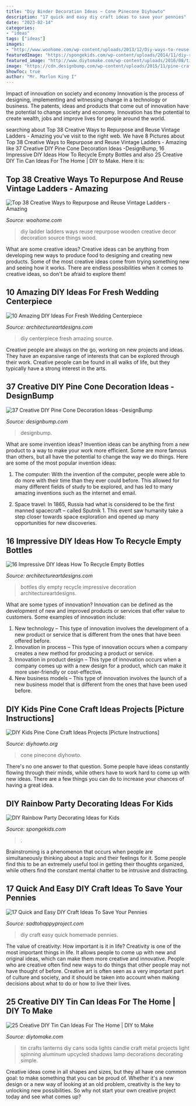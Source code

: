 ```yaml
---
title: "Diy Binder Decoration Ideas ~ Cone Pinecone Diyhowto"
description: "17 quick and easy diy craft ideas to save your pennies"
date: "2023-02-14"
categories:
- "ideas"
tags: ["ideas"]
images:
- "http://www.woohome.com/wp-content/uploads/2013/12/Diy-ways-to-reuse-an-old-ladder-29.jpg"
featuredImage: "https://spongekids.com/wp-content/uploads/2014/11/diy-rainbow-party-decorating-ideas/5-rainbow-table-decor.jpg"
featured_image: "http://www.diytomake.com/wp-content/uploads/2016/08/tin-can-lanterns-idea.jpg"
image: "https://cdn.designbump.com/wp-content/uploads/2015/11/pine-crafts-fall-decor12.jpg"
ShowToc: true
author: "Mr. Marlon King I"
---
```



Impact of innovation on society and economy
Innovation is the process of designing, implementing and witnessing change in a technology or business. The patents, ideas and products that come out of innovation have the potential to change society and economy. Innovation has the potential to create wealth, jobs and improve lives for people around the world.

	

		
searching about Top 38 Creative Ways to Repurpose and Reuse Vintage Ladders - Amazing you've visit to the right web. We have 8 Pictures about Top 38 Creative Ways to Repurpose and Reuse Vintage Ladders - Amazing like 37 Creative DIY Pine Cone Decoration Ideas -DesignBump, 16 Impressive DIY Ideas How To Recycle Empty Bottles and also 25 Creative DIY Tin Can Ideas For The Home | DIY to Make. Here it is:
		
    
## Top 38 Creative Ways To Repurpose And Reuse Vintage Ladders - Amazing

<img loading=lazy src="http://www.woohome.com/wp-content/uploads/2013/12/Diy-ways-to-reuse-an-old-ladder-29.jpg" onerror="this.onerror=null;this.src='https://tse4.mm.bing.net/th?id=OIP.R-OkMyO18Zikqe1CRxMSXAHaLM&amp;pid=15.1';" alt="Top 38 Creative Ways to Repurpose and Reuse Vintage Ladders - Amazing">

_Source: woohome.com_

>diy ladder ladders ways reuse repurpose wooden creative decor decoration source things wood. 

	

What are some creative ideas?
Creative ideas can be anything from developing new ways to produce food to designing and creating new products. Some of the most creative ideas come from trying something new and seeing how it works. There are endless possibilities when it comes to creative ideas, so don't be afraid to explore them!

    
## 10 Amazing DIY Ideas For Fresh Wedding Centerpiece

<img loading=lazy src="https://www.architectureartdesigns.com/wp-content/uploads/2014/08/72.jpg" onerror="this.onerror=null;this.src='https://tse4.mm.bing.net/th?id=OIP.3veZqhsZqbzdJGRaRpf3wQHaLI&amp;pid=15.1';" alt="10 Amazing DIY Ideas For Fresh Wedding Centerpiece">

_Source: architectureartdesigns.com_

>diy centerpiece fresh amazing source. 

	

Creative people are always on the go, working on new projects and ideas. They have an expansive range of interests that can be explored through their work. Creative people can be found in all walks of life, but they typically have a strong interest in the arts.

    
## 37 Creative DIY Pine Cone Decoration Ideas -DesignBump

<img loading=lazy src="https://cdn.designbump.com/wp-content/uploads/2015/11/pine-crafts-fall-decor12.jpg" onerror="this.onerror=null;this.src='https://tse3.mm.bing.net/th?id=OIP.TeA1svPw_TUPUaxwgUgryAHaKx&amp;pid=15.1';" alt="37 Creative DIY Pine Cone Decoration Ideas -DesignBump">

_Source: designbump.com_

>designbump. 

	

What are some invention ideas?
Invention ideas can be anything from a new product to a way to make your work more efficient. Some are more famous than others, but all have the potential to change the way we do things. Here are some of the most popular invention ideas: 
1) The computer: With the invention of the computer, people were able to do more with their time than they ever could before. This allowed for many different fields of study to be explored, and has led to many amazing inventions such as the internet and email.

2) Space travel: In 1865, Russia had what is considered to be the first manned spacecraft – called Sputnik 1. This event saw humanity take a step closer towards space exploration and opened up many opportunities for new discoveries.

    
## 16 Impressive DIY Ideas How To Recycle Empty Bottles

<img loading=lazy src="https://www.architectureartdesigns.com/wp-content/uploads/2013/03/decoration-bottles-diy-ArchitectureArtDesigns-14.jpg" onerror="this.onerror=null;this.src='https://tse2.mm.bing.net/th?id=OIP.pjZn0FNMfvY0taDydgX2CAHaJ6&amp;pid=15.1';" alt="16 Impressive DIY Ideas How To Recycle Empty Bottles">

_Source: architectureartdesigns.com_

>bottles diy empty recycle impressive decoration architectureartdesigns. 

	

What are some types of innovation?
Innovation can be defined as the development of new and improved products or services that offer value to customers. Some examples of innovation include: 
1. New technology – This type of innovation involves the development of a new product or service that is different from the ones that have been offered before.
2. Innovation in process – This type of innovation occurs when a company creates a new method for producing a product or service.
3. Innovation in product design – This type of innovation occurs when a company comes up with a new design for a product, which can make it more user-friendly or cost-effective.
4. New business models – This type of innovation involves the launch of a new business model that is different from the ones that have been used before.

    
## DIY Kids Pine Cone Craft Ideas Projects [Picture Instructions]

<img loading=lazy src="https://www.diyhowto.org/wp-content/uploads/DIYHowto-DIY-Kids-Pine-Cone-Craft-Ideas-04-600x851.jpg" onerror="this.onerror=null;this.src='https://tse2.mm.bing.net/th?id=OIP.PPnkwtRAK9Htk__9rm7phwHaKg&amp;pid=15.1';" alt="DIY Kids Pine Cone Craft Ideas Projects [Picture Instructions]">

_Source: diyhowto.org_

>cone pinecone diyhowto. 

	

There's no one answer to that question. Some people have ideas constantly flowing through their minds, while others have to work hard to come up with new ideas. There are a few things you can do to increase your chances of having a great idea.

    
## DIY Rainbow Party Decorating Ideas For Kids

<img loading=lazy src="https://spongekids.com/wp-content/uploads/2014/11/diy-rainbow-party-decorating-ideas/5-rainbow-table-decor.jpg" onerror="this.onerror=null;this.src='https://tse1.mm.bing.net/th?id=OIP.nMuxdESfSZj1uaUReL2v-AHaLI&amp;pid=15.1';" alt="DIY Rainbow Party Decorating Ideas for Kids">

_Source: spongekids.com_

>. 

	

Brainstroming is a phenomenon that occurs when people are simultaneously thinking about a topic and their feelings for it. Some people find this to be an extremely useful tool in getting their thoughts organized, while others find the constant mental chatter to be intrusive and distracting.

    
## 17 Quick And Easy DIY Craft Ideas To Save Your Pennies

<img loading=lazy src="https://sadtohappyproject.com/wp-content/uploads/2014/12/easy-DIY-homemade-craft-ideas14.jpg" onerror="this.onerror=null;this.src='https://tse1.mm.bing.net/th?id=OIP.ZqLMCvQONSicdFaTN-bO0QHaJ-&amp;pid=15.1';" alt="17 Quick and Easy DIY Craft Ideas To Save Your Pennies">

_Source: sadtohappyproject.com_

>diy craft easy quick homemade pennies. 

	

The value of creativity: How important is it in life?
Creativity is one of the most important things in life. It allows people to come up with new and original ideas, which can make them more creative and innovative. People who are creative often find new ways to do things that other people may not have thought of before. Creative art is often seen as a very important part of culture and society, and it should be taken into account when making decisions about what to do or how to live their lives.

    
## 25 Creative DIY Tin Can Ideas For The Home | DIY To Make

<img loading=lazy src="http://www.diytomake.com/wp-content/uploads/2016/08/tin-can-lanterns-idea.jpg" onerror="this.onerror=null;this.src='https://tse4.mm.bing.net/th?id=OIP.wrpHmbTZ-pB7uRO6lfUmnwHaLI&amp;pid=15.1';" alt="25 Creative DIY Tin Can Ideas For The Home | DIY to Make">

_Source: diytomake.com_

>tin crafts lanterns diy cans soda lights candle craft metal projects light spinning aluminum upcycled shadows lamp decorations decorating simple. 

	

Creative ideas come in all shapes and sizes, but they all have one common goal: to make something that you can be proud of. Whether it's a new design or a new way of looking at an old problem, creativity is the key to unlocking new possibilities. So why not start your own creative project today and see what comes up?


